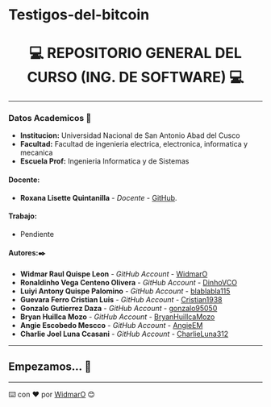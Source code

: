 # Testigos-del-bitcoin
# **<center> 💻 REPOSITORIO GENERAL DEL CURSO (ING. DE SOFTWARE) 💻 </center>**

---

### Datos Academicos 📖

- **Institucion:** Universidad Nacional de San Antonio Abad del Cusco
- **Facultad:** Facultad de ingenieria electrica, electronica, informatica y mecanica
- **Escuela Prof:** Ingenieria Informatica y de Sistemas

#### Docente:

- **Roxana Lisette Quintanilla** - _Docente_ - [GitHub](https://github.com/nitanilla).

#### Trabajo:

- Pendiente

#### Autores:✒️

- **Widmar Raul Quispe Leon** - _GitHub Account_ - [WidmarO](https://github.com/WidmarO)
- **Ronaldinho Vega Centeno Olivera** - _GitHub Account_ - [DinhoVCO](https://github.com/DinhoVCO)
- **Luiyi Antony Quispe Palomino** - _GitHub Account_ - [blablabla115](https://github.com/blablabla115)
- **Guevara Ferro Cristian Luis** - _GitHub Account_ - [Cristian1938](https://github.com/cristian1938)
- **Gonzalo Gutierrez Daza** - _GitHub Account_ - [gonzalo95050](https://github.com/gonzalo95050)
- **Bryan Huillca Mozo** - _GitHub Account_ - [BryanHuillcaMozo](https://github.com/BryanHuillcaMozo)
- **Angie Escobedo Mescco** - _GitHub Account_ - [AngieEM](https://github.com/AngieEM)
- **Charlie Joel Luna Ccasani** - _GitHub Account_ - [CharlieLuna312](https://github.com/CharlieLuna312)

---

## Empezamos... 🚀


---

⌨️ con ❤️ por [WidmarO](https://github.com/WidmarO) 😊

